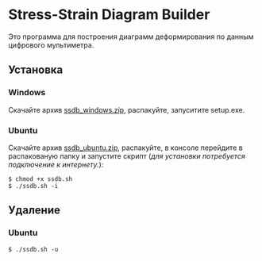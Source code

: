 # Stress-Strain Diagram Builder

Это программа для построения диаграмм деформирования по данным цифрового мультиметра.

## Установка

### Windows

Скачайте архив [ssdb_windows.zip](https://mega.nz/#F!heohwQTJ!jaiIc-LEqq1lsrtgmr6b_A), распакуйте, запуситите setup.exe.

### Ubuntu

Скачайте архив [ssdb_ubuntu.zip](https://mega.nz/#F!heohwQTJ!jaiIc-LEqq1lsrtgmr6b_A), распакуйте, в консоле перейдите в распакованую папку и запустите скрипт (*для установки потребуется подключение к интернету.*):
```
$ chmod +x ssdb.sh
$ ./ssdb.sh -i
```

## Удаление

### Ubuntu

```
$ ./ssdb.sh -u
```
